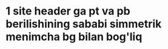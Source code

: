# 1 site header ga pt va pb berilishining sababi simmetrik menimcha bg bilan bog'liq
#
#
#
#
#
#
#
#
#
#